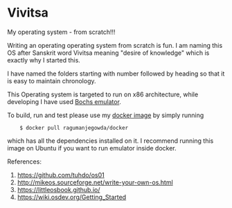 
# Vivitsa
  My operating system - from scratch!!!

Writing an operating operating system from scratch is fun. I am naming this OS after Sanskrit word Vivitsa meaning "desire of knowledge" which is exactly why I started this.


I have named the folders starting with number followed by heading so that it is
easy to maintain chronology.

This Operating system is targeted to run on x86 architecture, while developing I have used [Bochs emulator](https://en.wikipedia.org/wiki/Bochs).

To build, run and test please use my
[docker image](https://github.com/ragu-manjegowda/ragu-docker) by simply running

```shell
	$ docker pull ragumanjegowda/docker
```
which has all the dependencies installed on it. I recommend running this image
on Ubuntu if you want to run emulator inside docker.

References:
1. https://github.com/tuhdo/os01
2. http://mikeos.sourceforge.net/write-your-own-os.html
3. https://littleosbook.github.io/
4. https://wiki.osdev.org/Getting_Started
